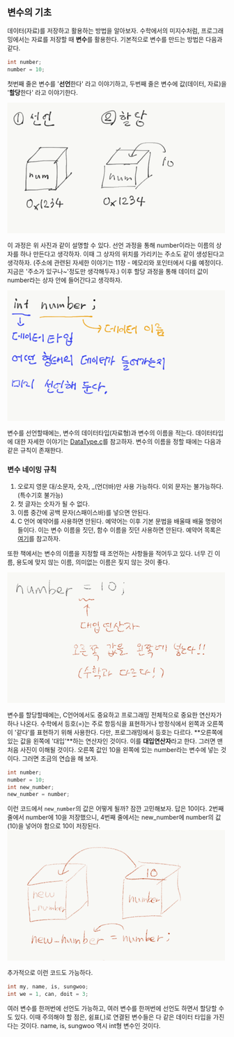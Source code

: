 ## 변수의 기초

데이터(자료)를 저장하고 활용하는 방법을 알아보자.
수학에서의 미지수처럼, 프로그래밍에서는 자료를 저장할 때 **변수**를 활용한다.
기본적으로 변수를 만드는 방법은 다음과 같다.
```C
int number;
number = 10;
```
첫번째 줄은 변수를 '**선언**한다' 라고 이야기하고, 두번째 줄은 변수에 값(데이터, 자료)을 '**할당**한다' 라고 이야기한다.


![변수의 선언과 할당](img/var_1.png)


이 과정은 위 사진과 같이 설명할 수 있다. 선언 과정을 통해 number이라는 이름의 상자를 하나 만든다고 생각하자. 이때 그 상자의 위치를 가리키는 주소도 같이 생성된다고 생각하자. (주소에 관련된 자세한 이야기는 11장 - 메모리와 포인터에서 다룰 예정이다. 지금은 '주소가 있구나~'정도만 생각해두자.) 이후 할당 과정을 통해 데이터 값이 number라는 상자 안에 들어간다고 생각하자.


![변수의 선언](img/var_2.png)


변수를 선언할때에는, 변수의 데이터타입(자료형)과 변수의 이름을 적는다. 데이터타입에 대한 자세한 이야기는 [DataType.c](DataType.c)를 참고하자. 변수의 이름을 정할 때에는 다음과 같은 규칙이 존재한다.


### 변수 네이밍 규칙
1. 오로지 영문 대/소문자, 숫자, _(언더바)만 사용 가능하다. 이외 문자는 불가능하다. (특수기호 불가능)
2. 첫 글자는 숫자가 될 수 없다.
3. 이름 중간에 공백 문자(스패이스바)를 넣으면 안된다.
4. C 언어 예약어를 사용하면 안된다.
    예약어는 이후 기본 문법을 배울때 배울 명령어들이다. 이는 변수 이름을 짓던, 함수 이름을 짓던 사용하면 안된다.
    예약어 목록은 [여기](http://araikuma.tistory.com/536)를 참고하자.


또한 책에서는 변수의 이름을 지정할 때 조언하는 사항들을 적어두고 있다. 너무 긴 이름, 용도에 맞지 않는 이름, 의미없는 이름은 짖지 않는 것이 좋다.


![변수의 할당](img/var_3.png)


변수를 할당할때에는, C언어에서도 중요하고 프로그래밍 전체적으로 중요한 연산자가 하나 나온다. 수학에서 등호(=)는 주로 항등식을 표현하거나 방정식에서 왼쪽과 오른쪽이 '같다'를 표현하기 위해 사용한다. 다만, 프로그래밍에서 등호는 다르다. **오른쪽에 있는 값을 왼쪽에 '대입'**하는 연산자인 것이다. 이를 **대입연산자**라고 한다. 그러면 맨 처음 사진이 이해될 것이다. 오른쪽 값인 10을 왼쪽에 있는 number라는 변수에 넣는 것이다. 그러면 조금의 연습을 해 보자.
```C
int number;
number = 10;
int new_number;
new_number = number;
```
이런 코드에서 ```new_number```의 값은 어떻게 될까? 잠깐 고민해보자. 답은 10이다. 2번째 줄에서 number에 10을 저장했으니, 4번째 줄에서는 new_number에 number의 값(10)을 넣어야 함으로 10이 저장된다.
![변수의 할당 연습](img/var_4.png)


추가적으로 이런 코드도 가능하다.
```C
int my, name, is, sungwoo;
int we = 1, can, doit = 3;
```
여러 변수를 한꺼번에 선언도 가능하고, 여러 변수를 한꺼번에 선언도 하면서 할당할 수도 있다. 이때 주의해야 할 점은, 쉼표(,)로 연결된 변수들은 다 같은 데이터 타입을 가진다는 것이다. name, is, sungwoo 역시 int형 변수인 것이다.